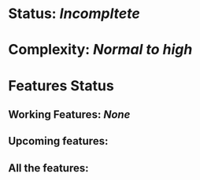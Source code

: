 # Status: ***Incompltete***

# Complexity: ***Normal to high***

# Features Status
## Working Features: *None*
## Upcoming features:
## All the features:

